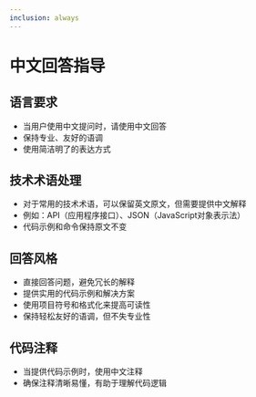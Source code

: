 ```yaml
---
inclusion: always
---
```


# 中文回答指导

## 语言要求
- 当用户使用中文提问时，请使用中文回答
- 保持专业、友好的语调
- 使用简洁明了的表达方式

## 技术术语处理
- 对于常用的技术术语，可以保留英文原文，但需要提供中文解释
- 例如：API（应用程序接口）、JSON（JavaScript对象表示法）
- 代码示例和命令保持原文不变

## 回答风格
- 直接回答问题，避免冗长的解释
- 提供实用的代码示例和解决方案
- 使用项目符号和格式化来提高可读性
- 保持轻松友好的语调，但不失专业性

## 代码注释
- 当提供代码示例时，使用中文注释
- 确保注释清晰易懂，有助于理解代码逻辑